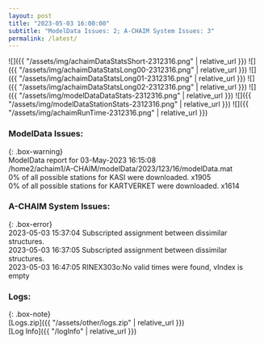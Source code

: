 ```yaml
---
layout: post
title: "2023-05-03 16:00:00"
subtitle: "ModelData Issues: 2; A-CHAIM System Issues: 3"
permalink: /latest/
---
```


![]({{ "/assets/img/achaimDataStatsShort-2312316.png" | relative_url }})
![]({{ "/assets/img/achaimDataStatsLong00-2312316.png" | relative_url }})
![]({{ "/assets/img/achaimDataStatsLong01-2312316.png" | relative_url }})
![]({{ "/assets/img/achaimDataStatsLong02-2312316.png" | relative_url }})
![]({{ "/assets/img/modelDataDataStats-2312316.png" | relative_url }})
![]({{ "/assets/img/modelDataStationStats-2312316.png" | relative_url }})
![]({{ "/assets/img/achaimRunTime-2312316.png" | relative_url }})


### ModelData Issues:  
  
{: .box-warning}  
 ModelData report for 03-May-2023 16:15:08   
 /home2/achaim1/A-CHAIM/modelData/2023/123/16/modelData.mat   
 0% of all possible stations for KASI were downloaded. x1905   
 0% of all possible stations for KARTVERKET were downloaded. x1614   
  
### A-CHAIM System Issues:  
  
{: .box-error}  
2023-05-03 15:37:04 Subscripted assignment between dissimilar structures.  
2023-05-03 16:37:05 Subscripted assignment between dissimilar structures.  
2023-05-03 16:47:05 RINEX303o:No valid times were found, vIndex is empty  

### Logs:  
  
{: .box-note}  
[Logs.zip]({{ "/assets/other/logs.zip" | relative_url }})  
[Log Info]({{ "/logInfo" | relative_url }})  
